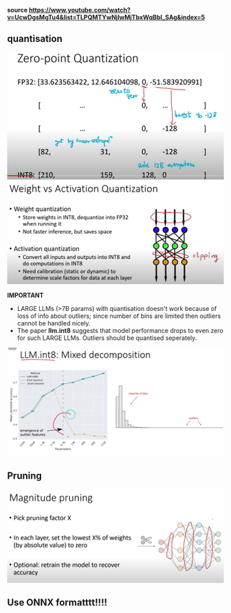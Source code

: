 **source https://www.youtube.com/watch?v=UcwDgsMgTu4&list=TLPQMTYwNjIwMjTbxWqBbI_SAg&index=5**

## quantisation
<img src="image.png" alt="drawing" width="700"/>


<img src="image-1.png" alt="drawing" width="700"/>


**IMPORTANT**

- LARGE LLMs (>7B params) with quantisation doesn't work because of loss of info about outliers; since number of bins are limited then outliers cannot be handled nicely. 
- The paper **llm.int8** suggests that model performance drops to even zero for such LARGE LLMs. Outliers should be quantised seperately.

<img src="image-2.png" alt="drawing" width="700"/>


## Pruning
<img src="image-3.png" alt="drawing" width="700"/>


## Use ONNX formatttt!!!!



